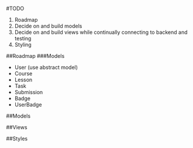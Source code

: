 #TODO
1. Roadmap
2. Decide on and build models
3. Decide on and build views while continually connecting to backend and testing
4. Styling

##Roadmap
###Models
- User (use abstract model)
- Course
- Lesson
- Task
- Submission
- Badge
- UserBadge

##Models


##Views


##Styles